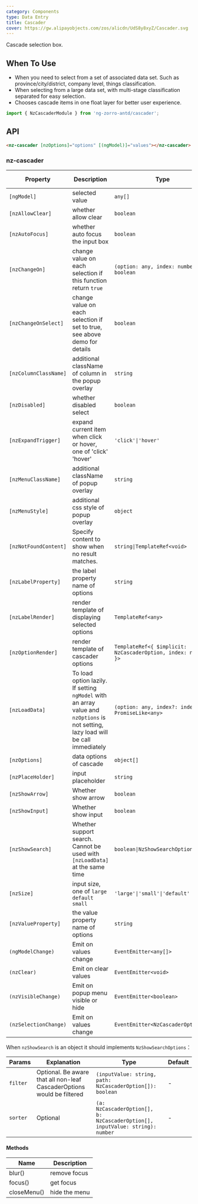 ```yaml
---
category: Components
type: Data Entry
title: Cascader
cover: https://gw.alipayobjects.com/zos/alicdn/UdS8y8xyZ/Cascader.svg
---
```


Cascade selection box.

## When To Use

- When you need to select from a set of associated data set. Such as province/city/district, company level, things classification.
- When selecting from a large data set, with multi-stage classification separated for easy selection.
- Chooses cascade items in one float layer for better user experience.

```ts
import { NzCascaderModule } from 'ng-zorro-antd/cascader';
```

## API

```html
<nz-cascader [nzOptions]="options" [(ngModel)]="values"></nz-cascader>
```

### nz-cascader

| Property | Description | Type | Default | Global Config |
| -------- | ----------- | ---- | ------- | --------------------- |
| `[ngModel]` | selected value | `any[]` | - |
| `[nzAllowClear]` | whether allow clear | `boolean` | `true` |
| `[nzAutoFocus]` | whether auto focus the input box | `boolean` | `false` |
| `[nzChangeOn]` | change value on each selection if this function return `true` | `(option: any, index: number) => boolean` | - |
| `[nzChangeOnSelect]` | change value on each selection if set to true, see above demo for details | `boolean` | `false` |
| `[nzColumnClassName]` | additional className of column in the popup overlay | `string` | - |
| `[nzDisabled]` | whether disabled select | `boolean` | `false` |
| `[nzExpandTrigger]` | expand current item when click or hover, one of 'click' 'hover' | `'click'\|'hover'` | `'click'` |
| `[nzMenuClassName]` | additional className of popup overlay | `string` | - |
| `[nzMenuStyle]` | additional css style of popup overlay | `object` | - |
| `[nzNotFoundContent]` | Specify content to show when no result matches. | `string\|TemplateRef<void>` | - |
| `[nzLabelProperty]` | the label property name of options | `string` | `'label'` |
| `[nzLabelRender]` | render template of displaying selected options | `TemplateRef<any>` | - |
| `[nzOptionRender]` | render template of cascader options | `TemplateRef<{ $implicit: NzCascaderOption, index: number }>` | |
| `[nzLoadData]` | To load option lazily. If setting `ngModel` with an array value and `nzOptions` is not setting, lazy load will be call immediately | `(option: any, index?: index) => PromiseLike<any>` | - |
| `[nzOptions]` | data options of cascade | `object[]` | - |
| `[nzPlaceHolder]` | input placeholder | `string` | `'Please select'` |
| `[nzShowArrow]` | Whether show arrow | `boolean` | `true` |
| `[nzShowInput]` | Whether show input | `boolean` | `true` |
| `[nzShowSearch]` | Whether support search. Cannot be used with `[nzLoadData]` at the same time | `boolean\|NzShowSearchOptions` | `false` |
| `[nzSize]` | input size, one of `large` `default` `small` | `'large'\|'small'\|'default'` | `'default'` | ✅ |
| `[nzValueProperty]` | the value property name of options | `string` | `'value'` |
| `(ngModelChange)` | Emit on values change | `EventEmitter<any[]>` | - |
| `(nzClear)` | Emit on clear values | `EventEmitter<void>` | - |
| `(nzVisibleChange)` | Emit on popup menu visible or hide | `EventEmitter<boolean>` | - |
| `(nzSelectionChange)` | Emit on values change | `EventEmitter<NzCascaderOption[]>` | - |

When `nzShowSearch` is an object it should implements `NzShowSearchOptions`：

| Params | Explanation | Type | Default |
| --- | --- | --- | --- |
| `filter` | Optional. Be aware that all non-leaf CascaderOptions would be filtered | `(inputValue: string, path: NzCascaderOption[]): boolean` | - |
| `sorter` | Optional | `(a: NzCascaderOption[], b: NzCascaderOption[], inputValue: string): number` | - |

#### Methods

| Name | Description |
| ---- | ----------- |
| blur() | remove focus |
| focus() | get focus |
| closeMenu() | hide the menu |
